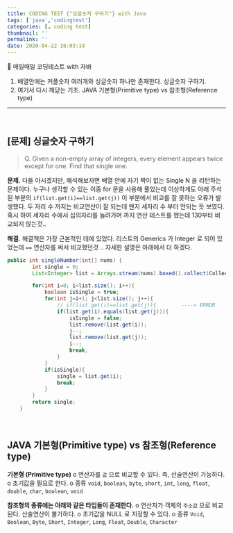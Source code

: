 ```yaml
---
title: CODING TEST {"싱글숫자 구하기"} with Java
tags: ['java','codingtest']
categories: [☁️ coding test]
thumbnail: ''
permalink: ''
date: 2020-04-22 16:03:14
---
```


📜 매일매일 코딩테스트 with 자바
1) 배열안에는 커플숫자 여러개와 싱글숫자 하나만 존재한다. 싱글숫자 구하기.
2) 여기서 다시 깨닫는 기초. JAVA 기본형(Primitive type) vs 참조형(Reference type)
<!-- excerpt -->
<!-- toc -->

---
<br/>

## [문제] 싱글숫자 구하기
> Q. Given a non-empty array of integers, every element appears twice except for one. Find that single one.

__문제.__
다들 아시겠지만, 해석해보자면 배열 안에 자기 짝이 없는 Single N 을 리턴하는 문제이다.
누구나 생각할 수 있는 이중 for 문을 사용해 풀었는데
이상하게도 아래 주석된 부분의 `if(list.get(i)==list.get(j))` 이 부분에서 비교를 잘 못하는 오류가 발생했다.
두 자리 수 까지는 비교연산이 잘 되는데 왠지 세자리 수 부터 안되는 듯 보였다.
혹시 하여 세자리 수에서 십의자리를 늘려가며 까지 연산 테스트를 했는데 130부터 비교되지 않는것..
 
__해결.__
해결책은 가장 근본적인 데에 있었다.
리스트의 Generics 가 Integer 로 되어 있었는데 `==` 연산자를 써서 비교했던것 ..
자세한 설명은 아래에서 더 하겠다.

```java
public int singleNumber(int[] nums) {
        int single = 0;
        List<Integer> list = Arrays.stream(nums).boxed().collect(Collectors.toList());

        for(int i=0; i<list.size(); i++){
            boolean isSingle = true;
            for(int j=i+1; j<list.size(); j++){
                // if(list.get(i)==list.get(j)){        ----> ERROR
                if(list.get(i).equals(list.get(j))){
                    isSingle = false;
                    list.remove(list.get(i));
                    j--;
                    list.remove(list.get(j));
                    i--;
                    break;
                }
            }
            if(isSingle){
                single = list.get(i);
                break;
            }
        }
        return single;
    }
```
<br/>

## JAVA 기본형(Primitive type) vs 참조형(Reference type)

__기본형 (Primitive type)__
o 연산자를 `값` 으로 비교할 수 있다. 즉, 산술연산이 가능하다.
o 초기값을 필요로 한다.
o 종류
  `void`, `boolean`, `byte`, `short`, `int`, `long`, `float`, `double`, `char`, `boolean`, `void`

__참조형의 종류에는 아래와 같은 타입들이 존재한다.__
o 연산자가 객체의 `주소값` 으로 비교된다. 산술연산이 불가하다.
o 초기값을 NULL 로 지정할 수 있다.
o 종류
  `Void`, `Boolean`, `Byte`, `Short`, `Integer`, `Long`, `Float`, `Double`, `Character`